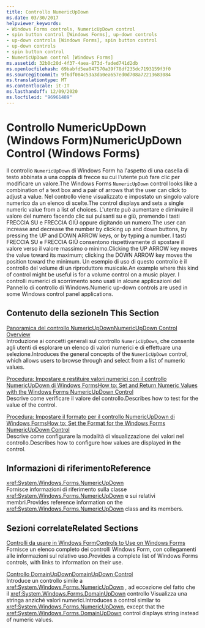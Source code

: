 ```yaml
---
title: Controllo NumericUpDown
ms.date: 03/30/2017
helpviewer_keywords:
- Windows Forms controls, NumericUpDown control
- spin button control [Windows Forms], up-down controls
- up-down controls [Windows Forms], spin button control
- up-down controls
- spin button control
- NumericUpDown control [Windows Forms]
ms.assetid: 32b0c20d-4f37-4aea-873d-faded741d2db
ms.openlocfilehash: 69babfd5ea047570a39f78df235dc7193159f3f0
ms.sourcegitcommit: 9f6df084c53a3da0ea657ed0d708a72213683084
ms.translationtype: MT
ms.contentlocale: it-IT
ms.lasthandoff: 12/09/2020
ms.locfileid: "96961489"
---
```

# <a name="numericupdown-control-windows-forms"></a><span data-ttu-id="5a63f-102">Controllo NumericUpDown (Windows Form)</span><span class="sxs-lookup"><span data-stu-id="5a63f-102">NumericUpDown Control (Windows Forms)</span></span>
<span data-ttu-id="5a63f-103">Il controllo `NumericUpDown` di Windows Form ha l'aspetto di una casella di testo abbinata a una coppia di frecce su cui l'utente può fare clic per modificare un valore.</span><span class="sxs-lookup"><span data-stu-id="5a63f-103">The Windows Forms `NumericUpDown` control looks like a combination of a text box and a pair of arrows that the user can click to adjust a value.</span></span> <span data-ttu-id="5a63f-104">Nel controllo viene visualizzato e impostato un singolo valore numerico da un elenco di scelte.</span><span class="sxs-lookup"><span data-stu-id="5a63f-104">The control displays and sets a single numeric value from a list of choices.</span></span> <span data-ttu-id="5a63f-105">L'utente può aumentare e diminuire il valore del numero facendo clic sui pulsanti su e giù, premendo i tasti FRECCIA SU e FRECCIA GIÙ oppure digitando un numero.</span><span class="sxs-lookup"><span data-stu-id="5a63f-105">The user can increase and decrease the number by clicking up and down buttons, by pressing the UP and DOWN ARROW keys, or by typing a number.</span></span> <span data-ttu-id="5a63f-106">I tasti FRECCIA SU e FRECCIA GIÙ consentono rispettivamente di spostare il valore verso il valore massimo o minimo.</span><span class="sxs-lookup"><span data-stu-id="5a63f-106">Clicking the UP ARROW key moves the value toward its maximum; clicking the DOWN ARROW key moves the position toward the minimum.</span></span> <span data-ttu-id="5a63f-107">Un esempio di uso di questo controllo è il controllo del volume di un riproduttore musicale.</span><span class="sxs-lookup"><span data-stu-id="5a63f-107">An example where this kind of control might be useful is for a volume control on a music player.</span></span> <span data-ttu-id="5a63f-108">I controlli numerici di scorrimento sono usati in alcune applicazioni del Pannello di controllo di Windows.</span><span class="sxs-lookup"><span data-stu-id="5a63f-108">Numeric up-down controls are used in some Windows control panel applications.</span></span>  
  
## <a name="in-this-section"></a><span data-ttu-id="5a63f-109">Contenuto della sezione</span><span class="sxs-lookup"><span data-stu-id="5a63f-109">In This Section</span></span>  
 [<span data-ttu-id="5a63f-110">Panoramica del controllo NumericUpDown</span><span class="sxs-lookup"><span data-stu-id="5a63f-110">NumericUpDown Control Overview</span></span>](numericupdown-control-overview-windows-forms.md)  
 <span data-ttu-id="5a63f-111">Introduzione ai concetti generali sul controllo `NumericUpDown`, che consente agli utenti di esplorare un elenco di valori numerici e di effettuare una selezione.</span><span class="sxs-lookup"><span data-stu-id="5a63f-111">Introduces the general concepts of the `NumericUpDown` control, which allows users to browse through and select from a list of numeric values.</span></span>  
  
 [<span data-ttu-id="5a63f-112">Procedura: Impostare e restituire valori numerici con il controllo NumericUpDown di Windows Forms</span><span class="sxs-lookup"><span data-stu-id="5a63f-112">How to: Set and Return Numeric Values with the Windows Forms NumericUpDown Control</span></span>](set-and-return-numeric-values-with-wf-numericupdown-control.md)  
 <span data-ttu-id="5a63f-113">Descrive come verificare il valore del controllo.</span><span class="sxs-lookup"><span data-stu-id="5a63f-113">Describes how to test for the value of the control.</span></span>  
  
 [<span data-ttu-id="5a63f-114">Procedura: Impostare il formato per il controllo NumericUpDown di Windows Forms</span><span class="sxs-lookup"><span data-stu-id="5a63f-114">How to: Set the Format for the Windows Forms NumericUpDown Control</span></span>](how-to-set-the-format-for-the-windows-forms-numericupdown-control.md)  
 <span data-ttu-id="5a63f-115">Descrive come configurare la modalità di visualizzazione dei valori nel controllo.</span><span class="sxs-lookup"><span data-stu-id="5a63f-115">Describes how to configure how values are displayed in the control.</span></span>  
  
## <a name="reference"></a><span data-ttu-id="5a63f-116">Informazioni di riferimento</span><span class="sxs-lookup"><span data-stu-id="5a63f-116">Reference</span></span>  
 <xref:System.Windows.Forms.NumericUpDown>  
 <span data-ttu-id="5a63f-117">Fornisce informazioni di riferimento sulla classe <xref:System.Windows.Forms.NumericUpDown> e sui relativi membri.</span><span class="sxs-lookup"><span data-stu-id="5a63f-117">Provides reference information on the <xref:System.Windows.Forms.NumericUpDown> class and its members.</span></span>  
  
## <a name="related-sections"></a><span data-ttu-id="5a63f-118">Sezioni correlate</span><span class="sxs-lookup"><span data-stu-id="5a63f-118">Related Sections</span></span>  
 [<span data-ttu-id="5a63f-119">Controlli da usare in Windows Form</span><span class="sxs-lookup"><span data-stu-id="5a63f-119">Controls to Use on Windows Forms</span></span>](controls-to-use-on-windows-forms.md)  
 <span data-ttu-id="5a63f-120">Fornisce un elenco completo dei controlli Windows Form, con collegamenti alle informazioni sul relativo uso.</span><span class="sxs-lookup"><span data-stu-id="5a63f-120">Provides a complete list of Windows Forms controls, with links to information on their use.</span></span>  
  
 [<span data-ttu-id="5a63f-121">Controllo DomainUpDown</span><span class="sxs-lookup"><span data-stu-id="5a63f-121">DomainUpDown Control</span></span>](domainupdown-control-windows-forms.md)  
 <span data-ttu-id="5a63f-122">Introduce un controllo simile a <xref:System.Windows.Forms.NumericUpDown> , ad eccezione del fatto che il <xref:System.Windows.Forms.DomainUpDown> controllo Visualizza una stringa anziché valori numerici.</span><span class="sxs-lookup"><span data-stu-id="5a63f-122">Introduces a control similar to <xref:System.Windows.Forms.NumericUpDown>, except that the <xref:System.Windows.Forms.DomainUpDown> control displays string instead of numeric values.</span></span>
